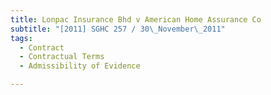 ```yaml
---
title: Lonpac Insurance Bhd v American Home Assurance Co
subtitle: "[2011] SGHC 257 / 30\_November\_2011"
tags:
  - Contract
  - Contractual Terms
  - Admissibility of Evidence

---
```


